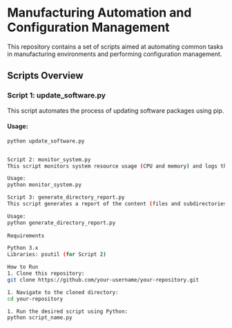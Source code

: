 # Manufacturing Automation and Configuration Management

This repository contains a set of scripts aimed at automating common tasks in manufacturing environments and performing configuration management.

## Scripts Overview

### Script 1: update_software.py

This script automates the process of updating software packages using pip.

#### Usage:

```bash
python update_software.py


Script 2: monitor_system.py
This script monitors system resource usage (CPU and memory) and logs the data into a text file.

Usage:
python monitor_system.py

Script 3: generate_directory_report.py
This script generates a report of the content (files and subdirectories) within a specified directory.

Usage:
python generate_directory_report.py
  
Requirements

Python 3.x
Libraries: psutil (for Script 2)

How to Run
1. Clone this repository:
git clone https://github.com/your-username/your-repository.git

1. Navigate to the cloned directory:
cd your-repository

1. Run the desired script using Python:
python script_name.py
